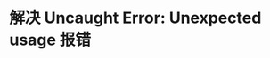 # 解决 Uncaught Error: Unexpected usage 报错

<backTop />

<!--@include: ../../unexpected-usage.md{14,}-->